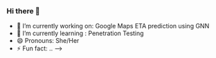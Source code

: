 ### Hi there 👋

- 🔭 I’m currently working on: Google Maps ETA prediction using GNN
- 🌱 I’m currently learning : Penetration Testing
- 😄 Pronouns: She/Her
- ⚡ Fun fact: ..
-->
